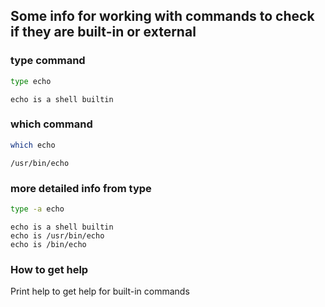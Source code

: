 ## Some info for working with commands to check if they are built-in or external
### type command
```bash
type echo
```
```
echo is a shell builtin
```
### which command
```bash
which echo
```
```
/usr/bin/echo
```
### more detailed info from type
```bash
type -a echo
```
```
echo is a shell builtin
echo is /usr/bin/echo
echo is /bin/echo
```
### How to get help
Print help to get help for built-in commands

